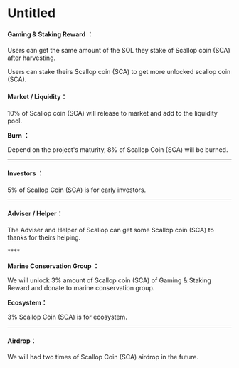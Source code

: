 # Untitled

#### **Gaming & Staking Reward ：** 

Users can get the same amount of the SOL they stake of Scallop coin \(SCA\) after harvesting.

Users can stake theirs Scallop coin \(SCA\) to get more unlocked scallop coin \(SCA\).



#### **Market / Liquidity：** 

10% of Scallop coin \(SCA\) will release to market and add to the liquidity pool.

  
**Burn ：**  


Depend on the project's maturity, 8% of Scallop Coin \(SCA\)  will be burned.  
****

#### Investors ：

5% of Scallop Coin \(SCA\) is for early investors.  
****

#### **Adviser / Helper：** 

The Adviser and Helper of Scallop can get some Scallop coin \(SCA\) to thanks for theirs helping.

\*\*\*\*

**Marine Conservation Group ：**  


We will unlock 3% amount of Scallop coin \(SCA\) of Gaming & Staking Reward and donate to marine conservation group.

**Ecosystem：**

3% Scallop Coin \(SCA\) is for ecosystem.  
****

#### **Airdrop：** 

We will had two times of Scallop Coin \(SCA\) airdrop in the future.

